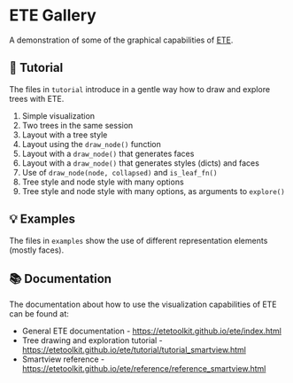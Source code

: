 # ETE Gallery

A demonstration of some of the graphical capabilities of
[ETE](https://github.com/etetoolkit/ete).


## 📖 Tutorial

The files in `tutorial` introduce in a gentle way how to draw and
explore trees with ETE.

1. Simple visualization
2. Two trees in the same session
3. Layout with a tree style
4. Layout using the `draw_node()` function
5. Layout with a `draw_node()` that generates faces
6. Layout with a `draw_node()` that generates styles (dicts) and faces
7. Use of `draw_node(node, collapsed)` and `is_leaf_fn()`
8. Tree style and node style with many options
9. Tree style and node style with many options, as arguments to `explore()`


## 💡 Examples

The files in `examples` show the use of different representation
elements (mostly faces).


## 📚 Documentation

The documentation about how to use the visualization capabilities of
ETE can be found at:

- General ETE documentation -
  https://etetoolkit.github.io/ete/index.html
- Tree drawing and exploration tutorial -
  https://etetoolkit.github.io/ete/tutorial/tutorial_smartview.html
- Smartview reference -
  https://etetoolkit.github.io/ete/reference/reference_smartview.html
